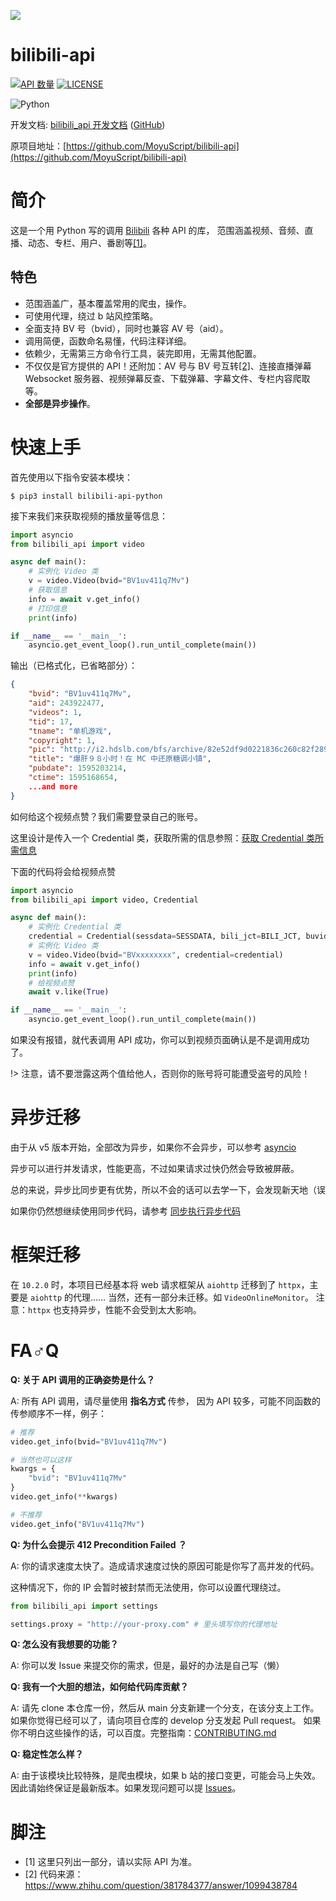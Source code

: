 ![](/logo.png)

# bilibili-api

[![API 数量](https://img.shields.io/badge/API%20数量-100+-blue)][api.json]
[![LICENSE](https://img.shields.io/badge/LICENSE-GPLv3-red)][license]
<!--[![STARS](https://img.shields.io/github/stars/Nemo2011/bilibili_api?color=yellow&label=Github%20Stars)][stargazers]-->
![Python](https://img.shields.io/badge/Python-3.10|3.9|3.8-blue)

开发文档: [bilibili_api 开发文档][docs] ([GitHub][docs-github])

原项目地址：[https://github.com/MoyuScript/bilibili-api](https://github.com/MoyuScript/bilibili-api)

# 简介

这是一个用 Python 写的调用 [Bilibili](https://www.bilibili.com) 各种 API 的库，
范围涵盖视频、音频、直播、动态、专栏、用户、番剧等[[1]](#脚注)。

## 特色

- 范围涵盖广，基本覆盖常用的爬虫，操作。
- 可使用代理，绕过 b 站风控策略。
- 全面支持 BV 号（bvid），同时也兼容 AV 号（aid）。
- 调用简便，函数命名易懂，代码注释详细。
- 依赖少，无需第三方命令行工具，装完即用，无需其他配置。
- 不仅仅是官方提供的 API！还附加：AV 号与 BV 号互转[[2]](#脚注)、连接直播弹幕 Websocket 服务器、视频弹幕反查、下载弹幕、字幕文件、专栏内容爬取等。
- **全部是异步操作**。

# 快速上手

首先使用以下指令安装本模块：

```
$ pip3 install bilibili-api-python
```

接下来我们来获取视频的播放量等信息：

```python
import asyncio
from bilibili_api import video

async def main():
    # 实例化 Video 类
    v = video.Video(bvid="BV1uv411q7Mv")
    # 获取信息
    info = await v.get_info()
    # 打印信息
    print(info)

if __name__ == '__main__':
    asyncio.get_event_loop().run_until_complete(main())
```

输出（已格式化，已省略部分）：

```json
{
    "bvid": "BV1uv411q7Mv",
    "aid": 243922477,
    "videos": 1,
    "tid": 17,
    "tname": "单机游戏",
    "copyright": 1,
    "pic": "http://i2.hdslb.com/bfs/archive/82e52df9d0221836c260c82f2890e3761a46716b.jpg",
    "title": "爆肝９８小时！在 MC 中还原糖调小镇",
    "pubdate": 1595203214,
    "ctime": 1595168654,
    ...and more
}
```

如何给这个视频点赞？我们需要登录自己的账号。

这里设计是传入一个 Credential 类，获取所需的信息参照：[获取 Credential 类所需信息][get-credential]

下面的代码将会给视频点赞

```python
import asyncio
from bilibili_api import video, Credential

async def main():
    # 实例化 Credential 类
    credential = Credential(sessdata=SESSDATA, bili_jct=BILI_JCT, buvid3=BUVID3)
    # 实例化 Video 类
    v = video.Video(bvid="BVxxxxxxxx", credential=credential)
    info = await v.get_info()
    print(info)
    # 给视频点赞
    await v.like(True)

if __name__ == '__main__':
    asyncio.get_event_loop().run_until_complete(main())
```

如果没有报错，就代表调用 API 成功，你可以到视频页面确认是不是调用成功了。

!> 注意，请不要泄露这两个值给他人，否则你的账号将可能遭受盗号的风险！

# 异步迁移

由于从 v5 版本开始，全部改为异步，如果你不会异步，可以参考 [asyncio](https://docs.python.org/zh-cn/3/library/asyncio.html)

异步可以进行并发请求，性能更高，不过如果请求过快仍然会导致被屏蔽。

总的来说，异步比同步更有优势，所以不会的话可以去学一下，会发现新天地（误

如果你仍然想继续使用同步代码，请参考 [同步执行异步代码](https://nemo2011.github.io/bilibili_api/#/sync-executor)

# 框架迁移

在 `10.2.0` 时，本项目已经基本将 web 请求框架从 `aiohttp` 迁移到了 `httpx`，主要是 `aiohttp` 的代理……
当然，还有一部分未迁移。如 `VideoOnlineMonitor`。
注意：`httpx` 也支持异步，性能不会受到太大影响。

# FA♂Q

**Q: 关于 API 调用的正确姿势是什么？**

A: 所有 API 调用，请尽量使用 **指名方式** 传参，
因为 API 较多，可能不同函数的传参顺序不一样，例子：

```python
# 推荐
video.get_info(bvid="BV1uv411q7Mv")

# 当然也可以这样
kwargs = {
    "bvid": "BV1uv411q7Mv"
}
video.get_info(**kwargs)

# 不推荐
video.get_info("BV1uv411q7Mv")
```

**Q: 为什么会提示 412 Precondition Failed ？**

A: 你的请求速度太快了。造成请求速度过快的原因可能是你写了高并发的代码。

这种情况下，你的 IP 会暂时被封禁而无法使用，你可以设置代理绕过。

```python
from bilibili_api import settings

settings.proxy = "http://your-proxy.com" # 里头填写你的代理地址
```

**Q: 怎么没有我想要的功能？**

A: 你可以发 Issue 来提交你的需求，但是，最好的办法是自己写（懒）

<span id="contribute">**Q: 我有一个大胆的想法，如何给代码库贡献？**</span>

A: 请先 clone 本仓库一份，然后从 main 分支新建一个分支，在该分支上工作。
如果你觉得已经可以了，请向项目仓库的 develop 分支发起 Pull request。
如果你不明白这些操作的话，可以百度。完整指南：[CONTRIBUTING.md](https://github.com/Nemo2011/bilibili_api/blob/main/.github/CONTRIBUTING.md)

**Q: 稳定性怎么样？**

A: 由于该模块比较特殊，是爬虫模块，如果 b 站的接口变更，可能会马上失效。因此请始终保证是最新版本。如果发现问题可以提 [Issues][issues-new]。

# 脚注

+ \[1\] 这里只列出一部分，请以实际 API 为准。
+ \[2\] 代码来源：<https://www.zhihu.com/question/381784377/answer/1099438784>


[docs]: https://nemo2011.github.io/bilibili_api
[docs-github]: https://github.com/Nemo2011/bilibili_api/tree/main/docs
[api.json]: https://github.com/Nemo2011/bilibili_api/tree/main/bilibili_api/data/api/
[license]: https://github.com/Nemo2011/bilibili_api/tree/main/LICENSE.md
[stargazers]: https://github.com/Nemo2011/bilibili_api/stargazers
[issues-new]: https://github.com/Nemo2011/bilibili_api/issues/new
[get-credential]: https://nemo2011.github.io/bilibili_api/#/get-credential
